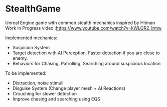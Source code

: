 # StealthGame
Unreal Engine game with common stealth mechanics inspired by Hitman  
Work in Progress video :https://www.youtube.com/watch?v=kWLQR2_Irmw

Implemented mechanics:

- Suspicion System
- Target detection with AI Perception. Faster detection if you are close to enemy.
- Behaviors for Chasing, Patrolling, Searching around suspicious location

To be implemented:

- Distraction, noise stimuli
- Disguise System (Change player mesh + AI Reactions)
- Crouching for slower detection
- Improve chasing and searching using EQS



